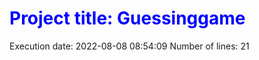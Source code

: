 # <span style='color:blue'>Project title: Guessinggame</span>
Execution date: 2022-08-08 08:54:09
Number of lines:       21
